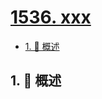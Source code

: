 # [1536. xxx](https://github.com/Tdahuyou/TNotes.leetcode/tree/main/notes/1536.%20xxx)

<!-- region:toc -->

- [1. 📝 概述](#1--概述)

<!-- endregion:toc -->

## 1. 📝 概述

